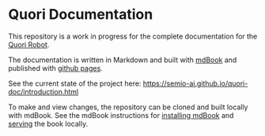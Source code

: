 # Quori Documentation

This repository is a work in progress for the complete documentation for the [Quori Robot](http://www.quori.org/). 

The documentation is written in Markdown and built with [mdBook](https://rust-lang.github.io/mdBook/) and published with [github pages](https://pages.github.com/).

See the current state of the project here: https://semio-ai.github.io/quori-doc/introduction.html

To make and view changes, the repository can be cloned and built locally with mdBook. See the mdBook instructions for [installing mdBook](https://rust-lang.github.io/mdBook/guide/installation.html) and [serving](https://rust-lang.github.io/mdBook/guide/creating.html) the book locally.